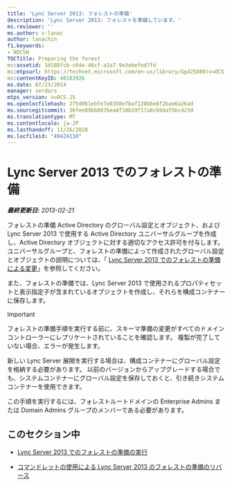 ```yaml
---
title: 'Lync Server 2013: フォレストの準備'
description: 'Lync Server 2013: フォレストを準備しています。'
ms.reviewer: ''
ms.author: v-lanac
author: lanachin
f1.keywords:
- NOCSH
TOCTitle: Preparing the forest
ms:assetid: 3d188fcb-c64e-46cf-a3a7-9e3ebefed7fd
ms:mtpsurl: https://technet.microsoft.com/en-us/library/Gg425898(v=OCS.15)
ms:contentKeyID: 48183926
ms.date: 07/23/2014
manager: serdars
mtps_version: v=OCS.15
ms.openlocfilehash: 275d861ebfe7e0350e7baf120b6e6f2bae6a26ad
ms.sourcegitcommit: 36fee89bb887bea4f18b19f17a8c69daf5bc423d
ms.translationtype: MT
ms.contentlocale: ja-JP
ms.lasthandoff: 11/26/2020
ms.locfileid: "49424110"
---
```

# <a name="preparing-the-forest-for-lync-server-2013"></a>Lync Server 2013 でのフォレストの準備

<div data-xmlns="http://www.w3.org/1999/xhtml">

<div class="topic" data-xmlns="http://www.w3.org/1999/xhtml" data-msxsl="urn:schemas-microsoft-com:xslt" data-cs="https://msdn.microsoft.com/">

<div data-asp="https://msdn2.microsoft.com/asp">



</div>

<div id="mainSection">

<div id="mainBody">

<span> </span>

_**最終更新日:** 2013-02-21_

フォレストの準備 Active Directory のグローバル設定とオブジェクト、および Lync Server 2013 で使用する Active Directory ユニバーサルグループを作成し、Active Directory オブジェクトに対する適切なアクセス許可を付与します。 ユニバーサルグループと、フォレストの準備によって作成されたグローバル設定とオブジェクトの説明については、「 [Lync Server 2013 でのフォレストの準備による変更](lync-server-2013-changes-made-by-forest-preparation.md)」を参照してください。

また、フォレストの準備では、Lync Server 2013 で使用されるプロパティセットと表示指定子が含まれているオブジェクトを作成し、それらを構成コンテナーに保存します。

<div>


> [!IMPORTANT]  
> フォレストの準備手順を実行する前に、スキーマ準備の変更がすべてのドメインコントローラーにレプリケートされていることを確認します。 複製が完了していない場合、エラーが発生します。



</div>

新しい Lync Server 展開を実行する場合は、構成コンテナーにグローバル設定を格納する必要があります。 以前のバージョンからアップグレードする場合でも、システムコンテナーにグローバル設定を保存しておくと、引き続きシステムコンテナーを使用できます。

この手順を実行するには、フォレストルートドメインの Enterprise Admins または Domain Admins グループのメンバーである必要があります。

<div>

## <a name="in-this-section"></a>このセクション中

  - [Lync Server 2013 でのフォレストの準備の実行](lync-server-2013-running-forest-preparation.md)

  - [コマンドレットの使用による Lync Server 2013 のフォレストの準備のリバース](lync-server-2013-using-cmdlets-to-reverse-forest-preparation.md)

</div>

</div>

<span> </span>

</div>

</div>

</div>

